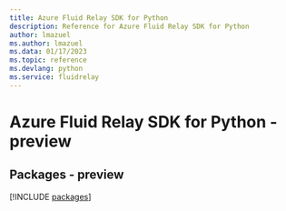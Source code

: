```yaml
---
title: Azure Fluid Relay SDK for Python
description: Reference for Azure Fluid Relay SDK for Python
author: lmazuel
ms.author: lmazuel
ms.data: 01/17/2023
ms.topic: reference
ms.devlang: python
ms.service: fluidrelay
---
```

# Azure Fluid Relay SDK for Python - preview
## Packages - preview
[!INCLUDE [packages](fluid-relay-index.md)]